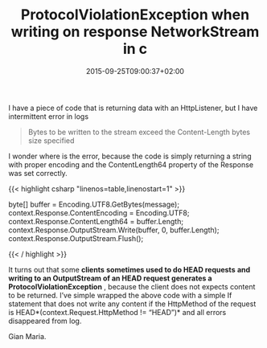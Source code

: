 ﻿---
title: "ProtocolViolationException when writing on response NetworkStream in c"
description: ""
date: 2015-09-25T09:00:37+02:00
draft: false
tags: [Programming]
categories: [Programming]
---
I have a piece of code that is returning data with an HttpListener, but I have intermittent error in logs

> Bytes to be written to the stream exceed the Content-Length bytes size specified

I wonder where is the error, because the code is simply returning a string with proper encoding and the ContentLength64 property of the Response was set correctly.

{{< highlight csharp "linenos=table,linenostart=1" >}}


byte[] buffer = Encoding.UTF8.GetBytes(message);
context.Response.ContentEncoding = Encoding.UTF8;
context.Response.ContentLength64 = buffer.Length;
context.Response.OutputStream.Write(buffer, 0, buffer.Length);
context.Response.OutputStream.Flush();

{{< / highlight >}}

It turns out that some  **clients**  **sometimes used to do HEAD requests**  **and writing to an OutputStream of an HEAD request generates a ProtocolViolationException** , because the client does not expects content to be returned. I’ve simple wrapped the above code with a simple If statement that does not write any content if the HttpMethod of the request is HEAD*(context.Request.HttpMethod != “HEAD”)* and all errors disappeared from log.

Gian Maria.
